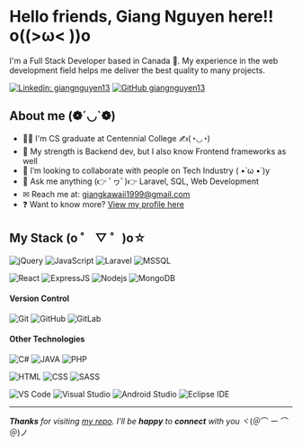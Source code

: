 # Hello friends, Giang Nguyen here!! o((>ω< ))o

I'm a Full Stack Developer based in Canada 🍁. My experience in the web development field helps me deliver the best quality to many projects.

[![Linkedin: giangnguyen13](https://img.shields.io/badge/-giangnguyen13-0A66C2?logo=Linkedin&logoColor=white&style=flat-square&link=https://www.linkedin.com/in/giangnguyen13/)](https://www.linkedin.com/in/giangnguyen13/)
[![GitHub giangnguyen13](https://img.shields.io/github/followers/giangnguyen13?label=giangnguyen13&style=social)](https://github.com/giangnguyen13)

## About me (❁´◡`❁)

- 👩‍🎓 I'm CS graduate at Centennial College ✍️(◔◡◔)
- 🌱 My strength is Backend dev, but I also know Frontend frameworks as well
- 👯 I’m looking to collaborate with people on Tech Industry ( •̀ ω •́ )y
- 💬 Ask me anything (👉 ﾟヮﾟ)👉 Laravel, SQL, Web Development
- ✉ Reach me at: [giangkawaii1999@gmail.com](mailto:giangkawaii1999@gmail.com)
- ❓ Want to know more? [View my profile here](#)

## My Stack (o ゜ ▽ ゜)o☆

![jQuery](https://img.shields.io/badge/-jQuery-0769AD?logo=jquery&logoColor=white&style=flat-square)
![JavaScript](https://img.shields.io/badge/-JavaScript-000000?logo=javascript&logoColor=F7DF1E&style=flat-square)
![Laravel](https://img.shields.io/badge/-Laravel-FF2D20?logo=laravel&logoColor=white&style=flat-square)
![MSSQL](https://img.shields.io/badge/-MS%20SQL%20Server-f7f7f7?logo=microsoft-sql-server&logoColor=CC2927&style=flat-square)

![React](https://img.shields.io/badge/-React-282c34?logo=react&logoColor=61dafb&style=flat-square)
![ExpressJS](https://img.shields.io/badge/-ExpressJS-000000?logo=express&logoColor=white&style=flat-square)
![Nodejs](https://img.shields.io/badge/-Nodejs-339933?logo=node-dot-js&logoColor=white&style=flat-square)
![MongoDB](https://img.shields.io/badge/-MongoDB-e6e6e6?logo=mongoDB&logoColor=47A248&style=flat-square)

#### Version Control

![Git](https://img.shields.io/badge/-Git-F05032?logo=git&logoColor=white&style=flat-square)
![GitHub](https://img.shields.io/badge/-GitHub-181717?logo=github&style=flat-square)
![GitLab](https://img.shields.io/badge/-GitLab-9B51E0?logo=gitlab&style=flat-square)

#### Other Technologies

![C#](https://img.shields.io/badge/-68217A?logo=c-sharp&style=flat-square)
![JAVA](https://img.shields.io/badge/-Java-007396?logo=java&logoColor=red&style=flat-square)
![PHP](https://img.shields.io/badge/-PHP-777BB4?logo=php&logoColor=white&style=flat-square)

![HTML](https://img.shields.io/badge/-HTML5-E34F26?logo=html5&logoColor=white&style=flat-square)
![CSS](https://img.shields.io/badge/-CSS-1572B6?logo=css3&logoColor=white&style=flat-square)
![SASS](https://img.shields.io/badge/-SASS-CC6699?logo=sass&logoColor=white&style=flat-square)

![VS Code](http://img.shields.io/badge/-VS%20Code-007ACC?style=flat-square&logo=visual-studio-code&logoColor=ffffff)
![Visual Studio](https://img.shields.io/badge/-Visual%20Studio-5C2D91?logo=visual-studio&logoColor=white&style=flat-square)
![Android Studio](http://img.shields.io/badge/-Android%20Studio-3DDC84?style=flat-square&logo=android-studio&logoColor=ffffff)
![Eclipse IDE](https://img.shields.io/badge/-Eclipse-2C2255?logo=eclipse-ide&logoColor=white&style=flat-square)

---

_**Thanks** for visiting [my repo](https://github.com/giangnguyen13). I'll be **happy** to **connect** with you_ ヾ(＠⌒ ー ⌒＠)ノ
